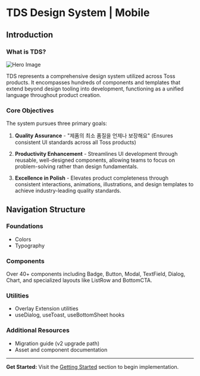 # TDS Design System | Mobile

## Introduction

### What is TDS?

![Hero Image](https://tossmini-docs.toss.im/tds-mobile/_next/static/media/hero.9423cfa3.jpeg)

TDS represents a comprehensive design system utilized across Toss products. It encompasses hundreds of components and templates that extend beyond design tooling into development, functioning as a unified language throughout product creation.

### Core Objectives

The system pursues three primary goals:

1. **Quality Assurance** - "제품의 최소 품질을 언제나 보장해요" (Ensures consistent UI standards across all Toss products)

2. **Productivity Enhancement** - Streamlines UI development through reusable, well-designed components, allowing teams to focus on problem-solving rather than design fundamentals.

3. **Excellence in Polish** - Elevates product completeness through consistent interactions, animations, illustrations, and design templates to achieve industry-leading quality standards.

## Navigation Structure

### Foundations
- Colors
- Typography

### Components
Over 40+ components including Badge, Button, Modal, TextField, Dialog, Chart, and specialized layouts like ListRow and BottomCTA.

### Utilities
- Overlay Extension utilities
- useDialog, useToast, useBottomSheet hooks

### Additional Resources
- Migration guide (v2 upgrade path)
- Asset and component documentation

---

**Get Started:** Visit the [Getting Started](https://tossmini-docs.toss.im/tds-mobile/start/) section to begin implementation.
